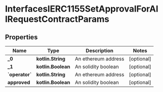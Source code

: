 
# InterfacesIERC1155SetApprovalForAllRequestContractParams

## Properties
Name | Type | Description | Notes
------------ | ------------- | ------------- | -------------
**_0** | **kotlin.String** | An ethereum address |  [optional]
**_1** | **kotlin.Boolean** | An solidity boolean |  [optional]
**&#x60;operator&#x60;** | **kotlin.String** | An ethereum address |  [optional]
**approved** | **kotlin.Boolean** | An solidity boolean |  [optional]



